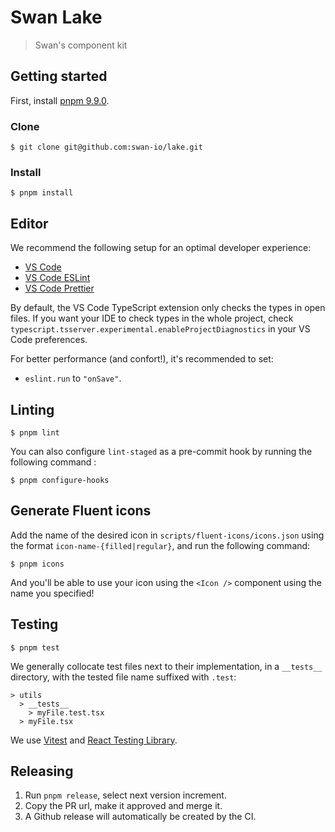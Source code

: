 # Swan Lake

> Swan's component kit

## Getting started

First, install [pnpm 9.9.0](https://pnpm.io/installation#installing-a-specific-version).

### Clone

```console
$ git clone git@github.com:swan-io/lake.git
```

### Install

```console
$ pnpm install
```

## Editor

We recommend the following setup for an optimal developer experience:

- [VS Code](https://code.visualstudio.com)
- [VS Code ESLint](https://marketplace.visualstudio.com/items?itemName=dbaeumer.vscode-eslint)
- [VS Code Prettier](https://marketplace.visualstudio.com/items?itemName=esbenp.prettier-vscode)

By default, the VS Code TypeScript extension only checks the types in open files. If you want your IDE to check types in the whole project, check `typescript.tsserver.experimental.enableProjectDiagnostics` in your VS Code preferences.

For better performance (and confort!), it's recommended to set:

- `eslint.run` to `"onSave"`.

## Linting

```console
$ pnpm lint
```

You can also configure `lint-staged` as a pre-commit hook by running the following command :

```console
$ pnpm configure-hooks
```

## Generate Fluent icons

Add the name of the desired icon in `scripts/fluent-icons/icons.json` using the format `icon-name-{filled|regular}`, and run the following command:

```console
$ pnpm icons
```

And you'll be able to use your icon using the `<Icon />` component using the name you specified!

## Testing

```console
$ pnpm test
```

We generally collocate test files next to their implementation, in a `__tests__` directory, with the tested file name suffixed with `.test`:

```
> utils
  > __tests__
    > myFile.test.tsx
  > myFile.tsx
```

We use [Vitest](https://vitest.dev/api/) and [React Testing Library](https://testing-library.com/docs/react-testing-library/intro/).

## Releasing

1. Run `pnpm release`, select next version increment.
2. Copy the PR url, make it approved and merge it.
3. A Github release will automatically be created by the CI.
